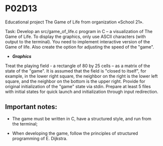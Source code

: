 # P02D13
Educational project The Game of Life from organization «School 21».

Task:
Develop an src/game_of_life.c program in C – a visualization of The Game of Life. To display the graphics, only use ASCII characters (with output to the terminal). You need to implement interactive version of the Game of life. Also create the option for adjusting the speed of the "game".

* ***Graphics***

Treat the playing field - a rectangle of 80 by 25 cells – as a matrix of the state of the "game". 
It is assumed that the field is "closed to itself", for example, in the lower right square, the neighbor on the right is the lower left square, and the neighbor on the bottom is the upper right.
Provide for original initialization of the "game" state via stdin. Prepare at least 5 files with initial states for quick launch and initialization through input redirection. 

## Important notes:

* The game must be written in C, have a structured style, and run from the terminal; 

* When developing the game, follow the principles of structured programming of E. Dijkstra.
